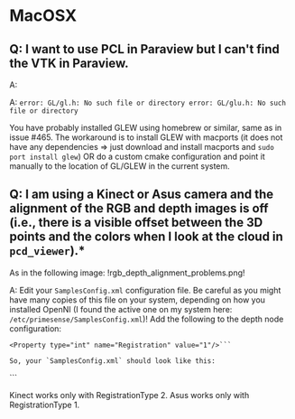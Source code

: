 # MacOSX

## Q: I want to use PCL in Paraview but I can't find the VTK in Paraview.

A:


A:
`error: GL/gl.h: No such file or directory
error: GL/glu.h: No such file or directory`

You have probably installed GLEW using homebrew or similar, same as in issue #465.
The workaround is to install GLEW with macports (it does not have any dependencies => just download and install macports and `sudo port install glew`) OR do a custom cmake configuration and point it manually to the location of GL/GLEW in the current system.


## Q: I am using a Kinect or Asus camera and the alignment of the RGB and depth images is off (i.e., there is a visible offset between the 3D points and the colors when I look at the cloud in `pcd_viewer`).*
As in the following image:
!rgb_depth_alignment_problems.png!

A:
Edit your `SamplesConfig.xml` configuration file. Be careful as you might have many copies of this file on your system, depending on how you installed OpenNI (I found the active one on my system here: `/etc/primesense/SamplesConfig.xml`)!
Add the following to the depth node configuration:
```<Property type="int" name="RegistrationType" value="2"/>
<Property type="int" name="Registration" value="1"/>```

So, your `SamplesConfig.xml` should look like this:

```
<OpenNI>
  <Licenses>
  </Licenses>
  <Log writeToConsole="true" writeToFile="false">
    <LogLevel value="1"/>
      <Masks>
        <Mask name="ALL" on="true"/>
      </Masks>
      <Dumps>
      </Dumps>
  </Log>
  <ProductionNodes>
    <Node type="Depth" name="Dept##>
      <Configuration>
        <Property type="int" name="RegistrationType" value="2"/>
        <Property type="int" name="Registration" value="1"/>
      </Configuration>
    </Node>
    <Node type="Image" name="Image1" stopOnError="false">
      <Configuration>
      </Configuration>
    </Node>
  </ProductionNodes>
</OpenNI>
```

Kinect works only with RegistrationType 2.
Asus works only with RegistrationType 1.
